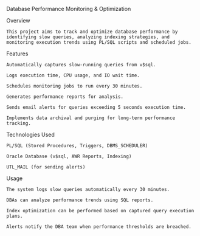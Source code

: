Database Performance Monitoring & Optimization

Overview

	This project aims to track and optimize database performance by identifying slow queries, analyzing indexing strategies, and monitoring execution trends using PL/SQL scripts and scheduled jobs.

Features

	Automatically captures slow-running queries from v$sql.

	Logs execution time, CPU usage, and IO wait time.

	Schedules monitoring jobs to run every 30 minutes.

	Generates performance reports for analysis.

	Sends email alerts for queries exceeding 5 seconds execution time.

	Implements data archival and purging for long-term performance tracking.

Technologies Used

	PL/SQL (Stored Procedures, Triggers, DBMS_SCHEDULER)

	Oracle Database (v$sql, AWR Reports, Indexing)

	UTL_MAIL (for sending alerts)

Usage

	The system logs slow queries automatically every 30 minutes.

	DBAs can analyze performance trends using SQL reports.

	Index optimization can be performed based on captured query execution plans.

	Alerts notify the DBA team when performance thresholds are breached.
